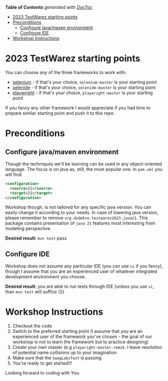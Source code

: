 <!-- START doctoc generated TOC please keep comment here to allow auto update -->
<!-- DON'T EDIT THIS SECTION, INSTEAD RE-RUN doctoc TO UPDATE -->
**Table of Contents**  *generated with [DocToc](https://github.com/thlorenz/doctoc)*

- [2023 TestWarez starting points](#2023-testwarez-starting-points)
- [Preconditions](#preconditions)
  - [Configure java/maven environment](#configure-javamaven-environment)
  - [Configure IDE](#configure-ide)
- [Workshop Instructions](#workshop-instructions)

<!-- END doctoc generated TOC please keep comment here to allow auto update -->

# 2023 TestWarez starting points
You can choose any of the three frameworks to work with:
* [selenium](https://www.selenium.dev/) - if that's your choice, `selenium-master` is your starting point
* [selenide](https://selenide.org/) - if that's your choice, `selenide-master` is your starting point
* [playwright](https://playwright.dev/java/) - if that's your choice, `playwright-master` is your starting point

If you fancy any other framework I would appreciate if you had time to prepare similar starting point and push it to this repo.

# Preconditions

## Configure java/maven environment
Though the techniques we'll be learning can be used in any object-oriented language. The focus is on java as, still, the most popular one.
In `pom.xml` you will find:
```xml
<configuration>
  <source>21</source>
  <target>21</target>
</configuration>
```
Workshop though, is not tailored for any specific java version. You can easily change it according to your needs.
In case of lowering java version, please remember to remove `org.dudekre.testwarez2023.java21`. This package contains
presentation of `java 21` features most interesting from modeling perspective.

**Desired result**: `mvn test` pass

## Configure IDE
Workshop does not assume any particular IDE (you can use `vi` if you fancy), though I assume that you are an experienced
user of whatever integrated development environment you choose.

**Desired result**: you are able to run tests through IDE (unless you use `vi`, than `mvn test` will suffice :smirk:)

# Workshop Instructions
1. Checkout the code
2. Switch to the preferred starting point (I assume that you are an experienced user of the framework you've chosen - 
   the goal of our workshop is not to learn the framework but to practice designing)
3. Create your own master (e.g `playwright-master-remik`. I leave resolution of potential name collisions up to your imagination
4. Make sure that the `SwagLabsTest` is passing
5. You're ready to get started!!!

Looking forward to coding with You.